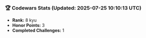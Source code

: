 ### 🏆 Codewars Stats (Updated: 2025-07-25 10:10:13 UTC)

- **Rank:** 8 kyu
- **Honor Points:** 3
- **Completed Challenges:** 1
